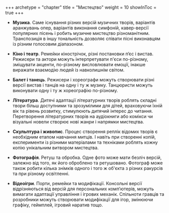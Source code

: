 +++
archetype = "chapter"
title = "Мистецтво"
weight = 10
showInToc = true
+++

-   **Музика**. Саме існування різних версій музичних творів, варіантів
    аранжувань опер, варіантів виконання симфоній, кавер-версії
    популярних пісень і робить музичне мистецтво різноманітним.
    Транспозиція в іншу тональність дозволяє співати пісні виконавцям із
    різним голосовим діапазоном.

-   **Кіно і театр**. Ремейки кінострічок, різні постановки пʼєс і
    вистав. Режисери та актори можуть інтерпретувати п'єси по-різному,
    зміщувати акценти, по-різному висловлювати емоції, інакше виражати
    взаємодію людей із навколишнім світом.

-   **Балет і танець**. Режисери і хореографи можуть створювати різні
    версії вистав і танців на одну і ту ж музику. Танцюристи можуть
    виконувати одну і ту ж хореографію по-різному.

-   **Література**. Дитячі адаптації літературних творів роблять складні
    твори більш доступними та зрозумілими для дітей, враховуючи їхній
    вік та рівень розвитку, стимулюють дитячий інтерес до читання.
    Перетворення літературних творів на аудіокниги або комікси чи
    візуальні новели створює нові жанри і напрямки мистецтва.

-   **Скульптура і живопис**. Процес створення реплік відомих творів є
    необхідним етапом навчання митців. І навіть при створенні копій,
    експерименти із різними матеріалами та техніками роблять кожну копію
    унікальним витвором мистецтва.

-   **Фотографія**. Ретуш та обробка. Одне фото може мати безліч версій,
    залежно від того, як його оброблено та ретушовано. Фотограф може
    також робити кілька знімків одного і того ж об'єкта з різних
    ракурсів та при різному освітленні.

-   **Відеоігри**. Порти, ремейки та модифікації. Консольні версії
    відрізняються від версій для персональних компʼютерів, можуть
    вимагати адаптації управління і ігрових механік. Спільноти гравців
    та розробники можуть створювати модифікації для ігор, змінюючи
    графіку, геймплей, ігровий наратив тощо.
